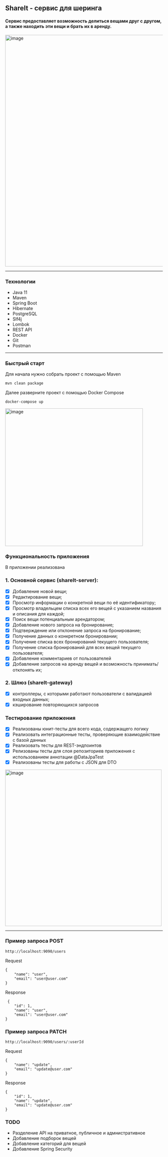 
## <a id="title1">ShareIt - сервис для шеринга</a> 
#### Сервис предоставляет возможность делиться вещами друг с другом, а также находить эти вещи и брать их в аренду.
<img width="740" alt="image" src="https://github.com/egornowik21/java-shareit/assets/114665170/c6a9a10a-008a-4920-9d78-b6f532ca2835">

------------
### <a id="title1">Технологии</a>
- Java 11
- Maven
- Spring Boot
- Hibernate
- PostgreSQL
- Slf4j
- Lombok
- REST API
- Docker
- Git
- Postman
---------
### <a id="title1">Быстрый старт</a>
Для начала нужно собрать проект с помощью Maven
```
mvn clean package
```
Далее разверните проект с помощью Docker Compose
```
docker-compose up
```
<img width="440" alt="image" src="https://github.com/egornowik21/java-shareit/assets/114665170/0514204a-0c9f-4524-826b-1a5abfbfc35b">

### <a id="title1">Функциональность приложения</a>
В приложении реализована 
### 1. Основной сервис (shareIt-server):
- [x] Добавление новой вещи;
- [X] Редактирование вещи;
- [X] Просмотр информации о конкретной вещи по её идентификатору;
- [X] Просмотр владельцем списка всех его вещей с указанием названия и описания для каждой;
- [X] Поиск вещи потенциальным арендатором;
- [X] Добавление нового запроса на бронирование;
- [X] Подтверждение или отклонение запроса на бронирование;
- [X] Получение данных о конкретном бронировании;
- [X] Получение списка всех бронирований текущего пользователя;
- [X] Получение списка бронирований для всех вещей текущего пользователя;
- [X] Добавление комментариев от пользователей
- [X] Добавление запросов на аренду вещей и возможность принимать/отклонять их;
### 2. Шлюз (shareIt-gateway)
- [x] контроллеры, с которыми работают пользователи с валидацией входных данных;
- [x] кэширование повторяющихся запросов

### <a id="title1">Тестирование приложения</a>
- [x] Реализованы юнит-тесты для всего кода, содержащего логику
- [X] Реализовать интеграционные тесты, проверяющие взаимодействие с базой данных
- [X] Реализовать тесты для REST-эндпоинтов
- [X] Релизованы тесты для слоя репозиториев приложения с использованием аннотации @DataJpaTest
- [X] Реализованы тесты для работы с JSON для DTO
<img width="500" alt="image" src="https://github.com/egornowik21/java-shareit/assets/114665170/4b935944-2897-4e92-97a3-72be3b84c96e">

------------
### <a id="title1">Пример запроса POST</a>
```
http://localhost:9090/users
```
Request
```
{
    "name": "user",
    "email": "user@user.com"
}
```
Response
```
 {
    "id": 1,
    "name": "user",
    "email": "user@user.com"
}
```
### <a id="title1">Пример запроса PATCH</a>
```
http://localhost:9090/users/:userId
```
Request
```
{
    "name": "update",
    "email": "update@user.com"
}
```
Response

```
{
    "id": 1,
    "name": "update",
    "email": "update@user.com"
}
```

### <a id="title1">TODO</a>
- Разделение API на приватное, публичное и адмнистративное
- Добавление подборок вещей
- Добавление категорий для вещей
- Добавление Spring Security
